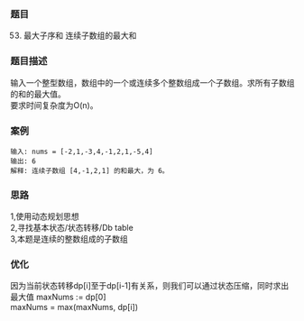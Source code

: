 ### 题目 
53. 最大子序和  连续子数组的最大和  

### 题目描述

输入一个整型数组，数组中的一个或连续多个整数组成一个子数组。求所有子数组的和的最大值。  
要求时间复杂度为O(n)。

### 案例
```golang
输入: nums = [-2,1,-3,4,-1,2,1,-5,4]
输出: 6
解释: 连续子数组 [4,-1,2,1] 的和最大，为 6。
```

### 思路
1,使用动态规划思想  
2,寻找基本状态/状态转移/Db table  
3,本题是连续的整数组成的子数组  

### 优化
因为当前状态转移dp[i]至于dp[i-1]有关系，则我们可以通过状态压缩，同时求出最大值
maxNums := dp[0]  
maxNums = max(maxNums, dp[i]) 


